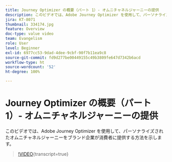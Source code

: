 ```yaml
---
title: Journey Optimizer の概要（パート 1）- オムニチャネルジャーニーの提供
description: このビデオでは、Adobe Journey Optimizer を使用して、パーソナライズされたオムニチャネルジャーニーをブランド企業が消費者に提供する方法を示します。
jira: KT-8071
thumbnail: 334174.jpg
feature: Overview
doc-type: value video
team: Evangelism
role: User
level: Beginner
exl-id: 6977cc53-9dad-4dee-9cbf-90f7b11ea9c8
source-git-commit: fd9d277be00449155c49b3809fe647d7342b6acd
workflow-type: ht
source-wordcount: '52'
ht-degree: 100%

---
```


# Journey Optimizer の概要（パート 1）- オムニチャネルジャーニーの提供

このビデオでは、Adobe Journey Optimizer を使用して、パーソナライズされたオムニチャネルジャーニーをブランド企業が消費者に提供する方法を示します。

>[!VIDEO](https://video.tv.adobe.com/v/334174?quality=12&learn=on){transcript=true}
